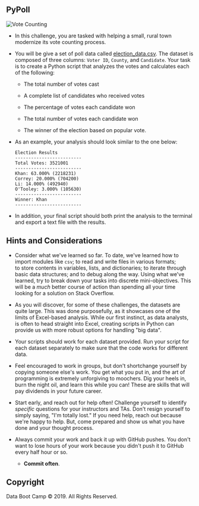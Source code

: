 
## PyPoll

![Vote Counting](Images/Vote_counting.png)

* In this challenge, you are tasked with helping a small, 
rural town modernize its vote counting process.

* You will be give a set of poll data called
[election_data.csv](PyPoll/Resources/election_data.csv). 
The dataset is composed of three columns: 
`Voter ID`, `County`, and `Candidate`. 
Your task is to create a Python script 
that analyzes the votes and calculates each of the following:

  * The total number of votes cast

  * A complete list of candidates who received votes

  * The percentage of votes each candidate won

  * The total number of votes each candidate won

  * The winner of the election based on popular vote.

* As an example, your analysis should look similar to the one below:

  ```text
  Election Results
  -------------------------
  Total Votes: 3521001
  -------------------------
  Khan: 63.000% (2218231)
  Correy: 20.000% (704200)
  Li: 14.000% (492940)
  O'Tooley: 3.000% (105630)
  -------------------------
  Winner: Khan
  -------------------------
  ```

* In addition, your final script should both 
print the analysis to the terminal 
and export a text file with the results.

## Hints and Considerations

* Consider what we've learned so far. 
To date, we've learned how to import modules like `csv`; 
to read and write files in various formats;  
to store contents in variables, lists, and dictionaries; 
to iterate through basic data structures; 
and to debug along the way. Using what we've learned, 
try to break down your tasks into discrete mini-objectives. 
This will be a _much_ better course of action 
than spending all your time looking for a solution on 
Stack Overflow.

* As you will discover, for some of these challenges, 
the datasets are quite large. This was done purposefully, 
as it showcases one of the limits of Excel-based analysis. 
While our first instinct, as data analysts, 
is often to head straight into Excel, 
creating scripts in Python can provide us with more robust options 
for handling "big data".

* Your scripts should work for each dataset provided. 
Run your script for each dataset separately to make sure that 
the code works for different data.

* Feel encouraged to work in groups, 
but don't shortchange yourself by copying someone else's work. 
You get what you put in, and the art of programming is
extremely unforgiving to moochers. 
Dig your heels in, burn the night oil, 
and learn this while you can! 
These are skills that will pay dividends in your future career.

* Start early, and reach out for help often! 
Challenge yourself to identify _specific_ questions 
for your instructors and TAs. 
Don't resign yourself to simply saying, 
"I'm totally lost." 
If you need help, reach out because we're happy to help. 
But, come prepared and show us what you have done 
and your thought process.

* Always commit your work and back it up with GitHub pushes. 
You don't want to lose hours of your work 
because you didn't push it to GitHub every half hour or so.

  * **Commit often**.

## Copyright

Data Boot Camp © 2019. All Rights Reserved.